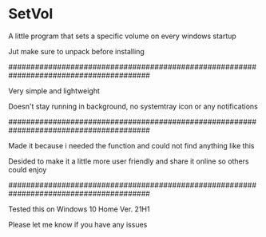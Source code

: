 # SetVol
A little program that sets a specific volume on every windows startup

Jut make sure to unpack before installing

########################################################################################

Very simple and lightweight

Doesn't stay running in background, no systemtray icon or any notifications

########################################################################################

Made it because i needed the function and could not find anything like this

Desided to make it a little more user friendly and share it online so others could enjoy

########################################################################################

Tested this on Windows 10 Home Ver. 21H1

Please let me know if you have any issues

